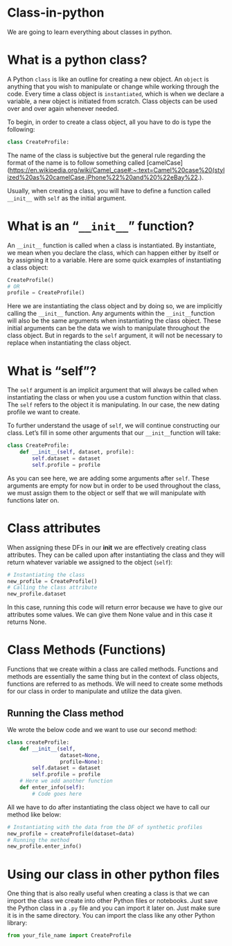 # Class-in-python
We are going to learn everything about classes in python.

# What is a python class?
A Python `class` is like an outline for creating a new object. An `object` is anything that you wish to manipulate or change while working through the code. Every time a class object is `instantiated`, which is when we declare a variable, a new object is initiated from scratch. Class objects can be used over and over again whenever needed.


To begin, in order to create a class object, all you have to do is type the following:
```python 
class CreateProfile:
```
The name of the class is subjective but the general rule regarding the format of the name is to follow something called [camelCase] (https://en.wikipedia.org/wiki/Camel_case#:~:text=Camel%20case%20(stylized%20as%20camelCase,iPhone%22%20and%20%22eBay%22.).

Usually, when creating a class, you will have to define a function called `__init__` with `self` as the initial argument.


# What is an “`__init__`” function?
An `__init__` function is called when a class is instantiated. By instantiate, we mean when you declare the class, which can happen either by itself or by assigning it to a variable. Here are some quick examples of instantiating a class object:

```python
CreateProfile()
# OR
profile = CreateProfile()
```

Here we are instantiating the class object and by doing so, we are implicitly calling the `__init__` function. Any arguments within the `__init__`function will also be the same arguments when instantiating the class object. These initial arguments can be the data we wish to manipulate throughout the class object. But in regards to the `self` argument, it will not be necessary to replace when instantiating the class object.


# What is “self”?
The `self` argument is an implicit argument that will always be called when instantiating the class or when you use a custom function within that class. The `self` refers to the object it is manipulating. In our case, the new dating profile we want to create.

To further understand the usage of `self`, we will continue constructing our class. Let’s fill in some other arguments that our `__init__`function will take:

```python
class CreateProfile:
    def __init__(self, dataset, profile):
        self.dataset = dataset
        self.profile = profile
 ```
 
As you can see here, we are adding some arguments after `self`. These arguments are empty for now but in order to be used throughout the class, we must assign them to the object or self that we will manipulate with functions later on.


# Class attributes
When assigning these DFs in our __init__ we are effectively creating class attributes. They can be called upon after instantiating the class and they will return whatever variable we assigned to the object (`self`):
```python
# Instantiating the class
new_profile = CreateProfile()
# Calling the class attribute
new_profile.dataset 
```
In this case, running this code will return error because we have to give our attributes some values. We can give them None value and in this case it returns None.


# Class Methods (Functions)
Functions that we create within a class are called methods. Functions and methods are essentially the same thing but in the context of class objects, functions are referred to as methods. We will need to create some methods for our class in order to manipulate and utilize the data given.


## Running the Class method
We wrote the below code and we want to use our second method:
```python
class createProfile:
    def __init__(self, 
                 dataset=None,
                 profile=None):
        self.dataset = dataset
        self.profile = profile
    # Here we add another function
    def enter_info(self):
        # Code goes here
```
All we have to do after instantiating the class object we have to call our method like below:
```python
# Instantiating with the data from the DF of synthetic profiles
new_profile = createProfile(dataset=data)
# Running the method
new_profile.enter_info()
```


# Using our class in other python files
One thing that is also really useful when creating a class is that we can import the class we create into other Python files or notebooks. Just save the Python class in a `.py` file and you can import it later on. Just make sure it is in the same directory. You can import the class like any other Python library:
```python
from your_file_name import CreateProfile
```
